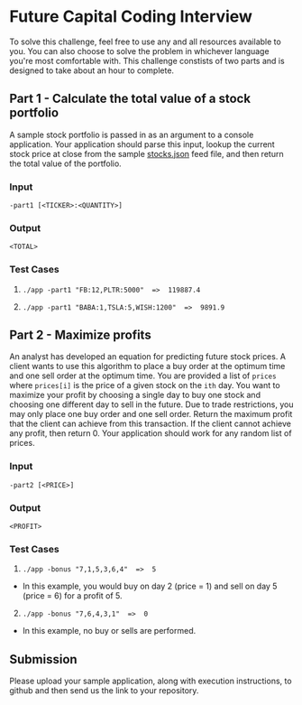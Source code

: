 
# Future Capital Coding Interview

To solve this challenge, feel free to use any and all resources available to you. You can also choose to solve the problem in whichever language you're most comfortable with. This challenge constists of two parts and is designed to take about an hour to complete. 

##  Part  1  -  Calculate  the  total  value  of  a  stock  portfolio

A sample stock portfolio is passed in as an argument to a console application. Your application should parse this input, lookup the current stock price at close from the sample [stocks.json](https://raw.githubusercontent.com/pronvest/interview/master/backend/stocks.json) feed file, and then return the total value of the portfolio.

### Input
`-part1 [<TICKER>:<QUANTITY>]`

### Output
`<TOTAL>`

###  Test Cases

1) `./app -part1 "FB:12,PLTR:5000"  =>  119887.4`

2) `./app -part1 "BABA:1,TSLA:5,WISH:1200"  =>  9891.9`

## Part 2 - Maximize profits

An analyst has developed an equation for predicting future stock prices. A client wants to use this algorithm to place a buy order at the optimum time and one sell order at the optimum time. You are provided a list of `prices` where `prices[i]` is the price of a given stock on the `ith` day. You want to maximize your profit by choosing a single day to buy one stock and choosing one different day to sell in the future. Due to trade restrictions, you may only place one buy order and one sell order. Return the maximum profit that the client can achieve from this transaction. If the client cannot achieve any profit, then return 0. Your application should work for any random list of prices.

### Input
`-part2 [<PRICE>]`

### Output
`<PROFIT>`

### Test Cases

1) `./app -bonus "7,1,5,3,6,4"  =>  5` 
* In this example, you would buy on day 2 (price = 1) and sell on day 5 (price = 6) for a profit of 5.

2) `./app -bonus "7,6,4,3,1"  =>  0`
* In this example, no buy or sells are performed.

## Submission

Please upload your sample application, along with execution instructions, to github and then send us the link to your repository.
